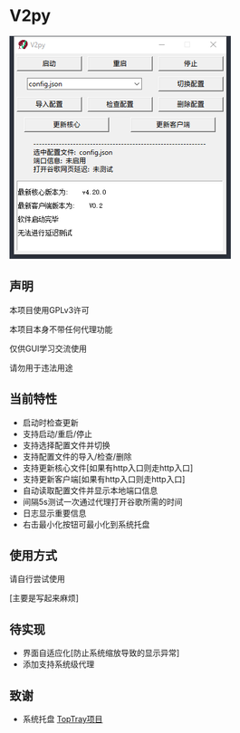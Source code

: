 # V2py

![screenshot](https://github.com/LovelyFox-koucha/V2py/blob/master/readme/screenshot.png)


## 声明
本项目使用GPLv3许可

本项目本身不带任何代理功能

仅供GUI学习交流使用

请勿用于违法用途

## 当前特性
- 启动时检查更新
- 支持启动/重启/停止
- 支持选择配置文件并切换
- 支持配置文件的导入/检查/删除
- 支持更新核心文件[如果有http入口则走http入口]
- 支持更新客户端[如果有http入口则走http入口]
- 自动读取配置文件并显示本地端口信息
- 间隔5s测试一次通过代理打开谷歌所需的时间
- 日志显示重要信息
- 右击最小化按钮可最小化到系统托盘

## 使用方式
请自行尝试使用

[主要是写起来麻烦]

## 待实现
- 界面自适应化[防止系统缩放导致的显示异常]
- 添加支持系统级代理

## 致谢
- 系统托盘    [TopTray项目](https://github.com/RanFeng/TopTray)
